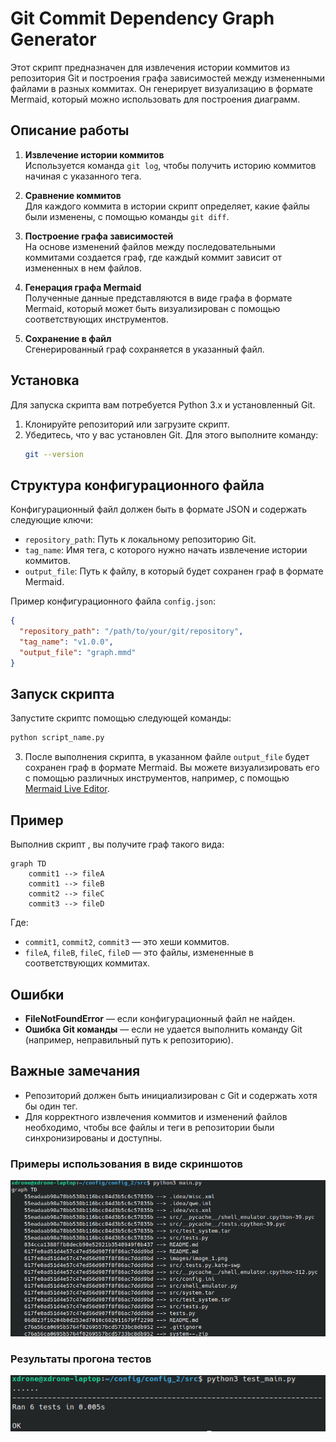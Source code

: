 # Git Commit Dependency Graph Generator

Этот скрипт предназначен для извлечения истории коммитов из репозитория Git и построения графа зависимостей между измененными файлами в разных коммитах. Он генерирует визуализацию в формате Mermaid, который можно использовать для построения диаграмм.

## Описание работы

1. **Извлечение истории коммитов**  
   Используется команда `git log`, чтобы получить историю коммитов начиная с указанного тега.

2. **Сравнение коммитов**  
   Для каждого коммита в истории скрипт определяет, какие файлы были изменены, с помощью команды `git diff`.

3. **Построение графа зависимостей**  
   На основе изменений файлов между последовательными коммитами создается граф, где каждый коммит зависит от измененных в нем файлов.

4. **Генерация графа Mermaid**  
   Полученные данные представляются в виде графа в формате Mermaid, который может быть визуализирован с помощью соответствующих инструментов.

5. **Сохранение в файл**  
   Сгенерированный граф сохраняется в указанный файл.

## Установка

Для запуска скрипта вам потребуется Python 3.x и установленный Git.

1. Клонируйте репозиторий или загрузите скрипт.
2. Убедитесь, что у вас установлен Git. Для этого выполните команду:
   ```bash
   git --version
   ```

## Структура конфигурационного файла

Конфигурационный файл должен быть в формате JSON и содержать следующие ключи:

- `repository_path`: Путь к локальному репозиторию Git.
- `tag_name`: Имя тега, с которого нужно начать извлечение истории коммитов.
- `output_file`: Путь к файлу, в который будет сохранен граф в формате Mermaid.

Пример конфигурационного файла `config.json`:

```json
{
  "repository_path": "/path/to/your/git/repository",
  "tag_name": "v1.0.0",
  "output_file": "graph.mmd"
}
```

## Запуск скрипта

Запустите скриптс помощью следующей команды:

   ```bash
   python script_name.py
   ```

3. После выполнения скрипта, в указанном файле `output_file` будет сохранен граф в формате Mermaid. Вы можете визуализировать его с помощью различных инструментов, например, с помощью [Mermaid Live Editor](https://mermaid-js.github.io/mermaid-live-editor/).

## Пример

Выполнив скрипт , вы получите граф такого вида:

```mermaid
graph TD
    commit1 --> fileA
    commit1 --> fileB
    commit2 --> fileC
    commit3 --> fileD
```

Где:
- `commit1`, `commit2`, `commit3` — это хеши коммитов.
- `fileA`, `fileB`, `fileC`, `fileD` — это файлы, измененные в соответствующих коммитах.

## Ошибки

- **FileNotFoundError** — если конфигурационный файл не найден.
- **Ошибка Git команды** — если не удается выполнить команду Git (например, неправильный путь к репозиторию).

## Важные замечания

- Репозиторий должен быть инициализирован с Git и содержать хотя бы один тег.
- Для корректного извлечения коммитов и изменений файлов необходимо, чтобы все файлы и теги в репозитории были синхронизированы и доступны.

### Примеры использования в виде скриншотов
![alt text](images/image_1.png)

### Результаты прогона тестов
![alt text](images/image_2.png)
